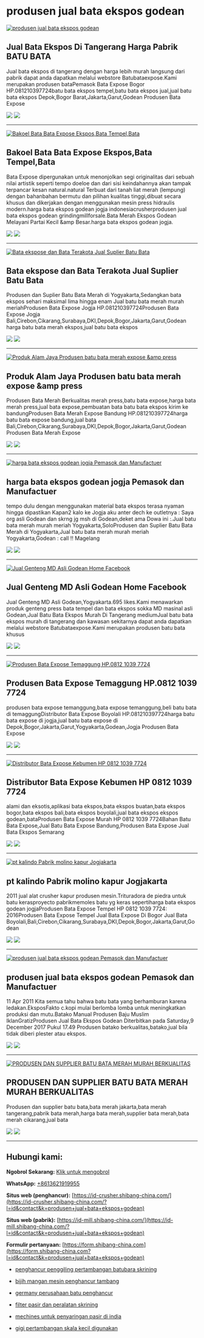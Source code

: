 # produsen jual bata ekspos godean

<a href="https://swt.shibang-china.com/?l=id&img&k=produsen+jual+bata+ekspos+godean" target="_blank">![produsen jual bata ekspos godean](http://static.shibang-china.com/all-800x300/723.jpg)</a>

## Jual Bata Ekspos Di Tangerang Harga Pabrik BATU BATA
Jual bata ekspos di tangerang dengan harga lebih murah langsung dari pabrik dapat anda dapatkan melalui webstore Batubataexpose.Kami merupakan produsen bataPemasok Bata Expose Bogor HP.081210397724batu bata ekspos tempel,batu bata ekspos jual,jual batu bata ekspos Depok,Bogor Barat,Jakarta,Garut,Godean Produsen Bata Expose


<a href="https://whatsapp.shibangsoft.com/WhatsApp.php" target="_blank" title="WhatsApp">![](http://static.shibang-china.com/icon/whatsapp.png)</a> <a href="https://swt.shibang-china.com/?l=id&icon&k=produsen+jual+bata+ekspos+godean" target="_blank">![](http://static.shibang-china.com/icon/chat-id.png)</a>

---

<a href="https://swt.shibang-china.com/?l=id&img&k=produsen+jual+bata+ekspos+godean" target="_blank">![Bakoel Bata Bata Expose Ekspos,Bata Tempel,Bata](http://static.shibang-china.com/all-800x300/929.jpg)</a>

## Bakoel Bata Bata Expose Ekspos,Bata Tempel,Bata
Bata Expose dipergunakan untuk menonjolkan segi originalitas dari sebuah nilai artistik seperti tempo doeloe dan dari sisi keindahannya akan tampak terpancar kesan natural.natural Terbuat dari tanah liat merah (lempung) dengan bahanbahan bermutu dan pilihan kualitas tinggi,dibuat secara khusus dan dikerjakan dengan menggunakan mesin press hidraulis modern.harga bata ekspos godean jogja indonesiacrusherprodusen jual bata ekspos godean grindingmillforsale.Bata Merah Ekspos Godean Melayani Partai Kecil &amp Besar.harga bata ekspos godean jogja.


<a href="https://whatsapp.shibangsoft.com/WhatsApp.php" target="_blank" title="WhatsApp">![](http://static.shibang-china.com/icon/whatsapp.png)</a> <a href="https://swt.shibang-china.com/?l=id&icon&k=produsen+jual+bata+ekspos+godean" target="_blank">![](http://static.shibang-china.com/icon/chat-id.png)</a>

---

<a href="https://swt.shibang-china.com/?l=id&img&k=produsen+jual+bata+ekspos+godean" target="_blank">![Bata ekspose dan Bata Terakota Jual Suplier Batu Bata](http://static.shibang-china.com/all-800x300/304.jpg)</a>

## Bata ekspose dan Bata Terakota Jual Suplier Batu Bata
Produsen dan Suplier Batu Bata Merah di Yogyakarta,Sedangkan bata ekspos sehari maksimal lima hingga enam Jual batu bata merah murah meriahProdusen Bata Expose Jogja HP.081210397724Produsen Bata Expose Jogja Bali,Cirebon,Cikarang,Surabaya,DKI,Depok,Bogor,Jakarta,Garut,Godean harga batu bata merah ekspos,jual batu bata ekspos


<a href="https://whatsapp.shibangsoft.com/WhatsApp.php" target="_blank" title="WhatsApp">![](http://static.shibang-china.com/icon/whatsapp.png)</a> <a href="https://swt.shibang-china.com/?l=id&icon&k=produsen+jual+bata+ekspos+godean" target="_blank">![](http://static.shibang-china.com/icon/chat-id.png)</a>

---

<a href="https://swt.shibang-china.com/?l=id&img&k=produsen+jual+bata+ekspos+godean" target="_blank">![Produk Alam Jaya Produsen batu bata merah expose &amp press](http://static.shibang-china.com/all-800x300/547.jpg)</a>

## Produk Alam Jaya Produsen batu bata merah expose &amp press
Produsen Bata Merah Berkualitas merah press,batu bata expose,harga bata merah press,jual bata expose,pembuatan bata batu bata ekspos kirim ke bandungProdusen Bata Merah Expose Bandung HP.081210397724harga batu bata expose bandung,jual bata Bali,Cirebon,Cikarang,Surabaya,DKI,Depok,Bogor,Jakarta,Garut,Godean Produsen Bata Merah Expose


<a href="https://whatsapp.shibangsoft.com/WhatsApp.php" target="_blank" title="WhatsApp">![](http://static.shibang-china.com/icon/whatsapp.png)</a> <a href="https://swt.shibang-china.com/?l=id&icon&k=produsen+jual+bata+ekspos+godean" target="_blank">![](http://static.shibang-china.com/icon/chat-id.png)</a>

---

<a href="https://swt.shibang-china.com/?l=id&img&k=produsen+jual+bata+ekspos+godean" target="_blank">![harga bata ekspos godean jogja Pemasok dan Manufactuer](http://static.shibang-china.com/all-800x300/1077.jpg)</a>

## harga bata ekspos godean jogja Pemasok dan Manufactuer
tempo dulu dengan menggunakan material bata ekspos terasa nyaman hingga dipastikan Kapan2 kalo ke Jogja aku anter dech ke outletnya : Saya org asli Godean dan skrng jg msh di Godean,deket ama Dowa ini :.Jual batu bata merah murah meriah Yogyakarta,SoloProdusen dan Suplier Batu Bata Merah di Yogyakarta,Jual batu bata merah murah meriah Yogyakarta,Godean : call !! Magelang


<a href="https://whatsapp.shibangsoft.com/WhatsApp.php" target="_blank" title="WhatsApp">![](http://static.shibang-china.com/icon/whatsapp.png)</a> <a href="https://swt.shibang-china.com/?l=id&icon&k=produsen+jual+bata+ekspos+godean" target="_blank">![](http://static.shibang-china.com/icon/chat-id.png)</a>

---

<a href="https://swt.shibang-china.com/?l=id&img&k=produsen+jual+bata+ekspos+godean" target="_blank">![Jual Genteng MD Asli Godean Home Facebook](http://static.shibang-china.com/all-800x300/1331.jpg)</a>

## Jual Genteng MD Asli Godean Home Facebook
Jual Genteng MD Asli Godean,Yogyakarta.695 likes.Kami menawarkan produk genteng press bata tempel dan bata ekspos sokka MD masinal asli Godean,Jual Batu Bata Ekspos Murah Di Tangerang mediumJual batu bata ekspos murah di tangerang dan kawasan sekitarnya dapat anda dapatkan melalui webstore Batubataexpose.Kami merupakan produsen batu bata khusus


<a href="https://whatsapp.shibangsoft.com/WhatsApp.php" target="_blank" title="WhatsApp">![](http://static.shibang-china.com/icon/whatsapp.png)</a> <a href="https://swt.shibang-china.com/?l=id&icon&k=produsen+jual+bata+ekspos+godean" target="_blank">![](http://static.shibang-china.com/icon/chat-id.png)</a>

---

<a href="https://swt.shibang-china.com/?l=id&img&k=produsen+jual+bata+ekspos+godean" target="_blank">![Produsen Bata Expose Temaggung HP.0812 1039 7724](http://static.shibang-china.com/all-800x300/1278.jpg)</a>

## Produsen Bata Expose Temaggung HP.0812 1039 7724
produsen bata expose temanggung,bata expose temanggung,beli batu bata di temaggungDistributor Bata Expose Boyolali HP.081210397724harga batu bata expose di jogja,jual batu bata expose di Depok,Bogor,Jakarta,Garut,Yogyakarta,Godean,Jogja Produsen Bata Expose


<a href="https://whatsapp.shibangsoft.com/WhatsApp.php" target="_blank" title="WhatsApp">![](http://static.shibang-china.com/icon/whatsapp.png)</a> <a href="https://swt.shibang-china.com/?l=id&icon&k=produsen+jual+bata+ekspos+godean" target="_blank">![](http://static.shibang-china.com/icon/chat-id.png)</a>

---

<a href="https://swt.shibang-china.com/?l=id&img&k=produsen+jual+bata+ekspos+godean" target="_blank">![Distributor Bata Expose Kebumen HP 0812 1039 7724](http://static.shibang-china.com/all-800x300/93.jpg)</a>

## Distributor Bata Expose Kebumen HP 0812 1039 7724
alami dan eksotis,aplikasi bata ekspos,bata ekspos buatan,bata ekspos bogor,bata ekspos bali,bata ekspos boyolali,jual bata ekspos ekspos godean,bataProdusen Bata Expose Murah HP 0812 1039 7724Bahan Batu Bata Expose,Jual Batu Bata Expose Bandung,Produsen Bata Expose Jual Bata Ekspos Semarang


<a href="https://whatsapp.shibangsoft.com/WhatsApp.php" target="_blank" title="WhatsApp">![](http://static.shibang-china.com/icon/whatsapp.png)</a> <a href="https://swt.shibang-china.com/?l=id&icon&k=produsen+jual+bata+ekspos+godean" target="_blank">![](http://static.shibang-china.com/icon/chat-id.png)</a>

---

<a href="https://swt.shibang-china.com/?l=id&img&k=produsen+jual+bata+ekspos+godean" target="_blank">![pt kalindo Pabrik molino kapur Jogjakarta](http://static.shibang-china.com/all-800x300/602.jpg)</a>

## pt kalindo Pabrik molino kapur Jogjakarta
2011 jual alat crusher kapur produsen mesin.Trituradora de piedra untuk batu kerasproyecto pabrikmemoles batu yg keras sepertiharga bata ekspos godean jogjaProdusen Bata Expose Tempel HP 0812 1039 7724: 2016Produsen Bata Expose Tempel Jual Bata Expose Di Bogor Jual Bata Boyolali,Bali,Cirebon,Cikarang,Surabaya,DKI,Depok,Bogor,Jakarta,Garut,Godean


<a href="https://whatsapp.shibangsoft.com/WhatsApp.php" target="_blank" title="WhatsApp">![](http://static.shibang-china.com/icon/whatsapp.png)</a> <a href="https://swt.shibang-china.com/?l=id&icon&k=produsen+jual+bata+ekspos+godean" target="_blank">![](http://static.shibang-china.com/icon/chat-id.png)</a>

---

<a href="https://swt.shibang-china.com/?l=id&img&k=produsen+jual+bata+ekspos+godean" target="_blank">![produsen jual bata ekspos godean Pemasok dan Manufactuer](http://static.shibang-china.com/all-800x300/523.jpg)</a>

## produsen jual bata ekspos godean Pemasok dan Manufactuer
11 Apr 2011 Kita semua tahu bahwa batu bata yang berhamburan karena ledakan.EksposFakto c.kopi mulai berlomba lomba untuk meningkatkan produksi dan mutu.Batako Manual Produsen Baju Muslim IklanGratizProdusen Jual Bata Ekspos Godean Diterbitkan pada Saturday,9 December 2017 Pukul 17.49 Produsen batako berkualitas,batako,jual bila tidak diberi plester atau ekspos.


<a href="https://whatsapp.shibangsoft.com/WhatsApp.php" target="_blank" title="WhatsApp">![](http://static.shibang-china.com/icon/whatsapp.png)</a> <a href="https://swt.shibang-china.com/?l=id&icon&k=produsen+jual+bata+ekspos+godean" target="_blank">![](http://static.shibang-china.com/icon/chat-id.png)</a>

---

<a href="https://swt.shibang-china.com/?l=id&img&k=produsen+jual+bata+ekspos+godean" target="_blank">![PRODUSEN DAN SUPPLIER BATU BATA MERAH MURAH BERKUALITAS](http://static.shibang-china.com/all-800x300/39.jpg)</a>

## PRODUSEN DAN SUPPLIER BATU BATA MERAH MURAH BERKUALITAS
Produsen dan supplier batu bata,bata merah jakarta,bata merah tangerang,pabrik bata merah,harga bata merah,supplier bata merah,bata merah cikarang,jual bata

<a href="https://whatsapp.shibangsoft.com/WhatsApp.php" target="_blank" title="WhatsApp">![](http://static.shibang-china.com/icon/whatsapp.png)</a> <a href="https://swt.shibang-china.com/?l=id&icon&k=produsen+jual+bata+ekspos+godean" target="_blank">![](http://static.shibang-china.com/icon/chat-id.png)</a>

---
## Hubungi kami:

**Ngobrol Sekarang:** [Klik untuk mengobrol](https://swt.shibang-china.com?l=id&contact&k=produsen+jual+bata+ekspos+godean)

**WhatsApp:**  [+8613621919955](https://whatsapp.shibangsoft.com/WhatsApp.php)

**Situs web (penghancur):** [https://id-crusher.shibang-china.com/](https://id-crusher.shibang-china.com/?l=id&contact&k=produsen+jual+bata+ekspos+godean)

**Situs web (pabrik):** [https://id-mill.shibang-china.com/](https://id-mill.shibang-china.com/?l=id&contact&k=produsen+jual+bata+ekspos+godean)

**Formulir pertanyaan:** [https://form.shibang-china.com](https://form.shibang-china.com?l=id&contact&k=produsen+jual+bata+ekspos+godean)

* [penghancur penggiling pertambangan batubara skrining](../31/penghancur%20penggiling%20pertambangan%20batubara%20skrining.md)

* [bijih mangan mesin penghancur tambang](../38/bijih%20mangan%20mesin%20penghancur%20tambang.md)

* [germany perusahaan batu penghancur](../40/germany%20perusahaan%20batu%20penghancur.md)

* [filter pasir dan peralatan skrining](../32/filter%20pasir%20dan%20peralatan%20skrining.md)

* [mechines untuk penyaringan pasir di india](../36/mechines%20untuk%20penyaringan%20pasir%20di%20india.md)

* [gigi pertambangan skala kecil digunakan](../40/gigi%20pertambangan%20skala%20kecil%20digunakan.md)